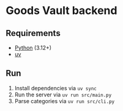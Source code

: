 # Goods Vault backend

## Requirements

* [Python](https://www.python.org/downloads/) (3.12+)
* [uv](https://docs.astral.sh/uv/getting-started/installation/)

## Run

1. Install dependencies via `uv sync`
2. Run the server via `uv run src/main.py`
3. Parse categories via `uv run src/cli.py`
